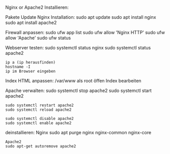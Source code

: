 Nginx or Apache2 Installieren:

Pakete Update Nginx Installation:
    sudo apt update
    sudo apt install nginx
    sudo apt install apache2


Firewall anpassen: 
    sudo ufw app list
    sudo ufw allow 'Nginx HTTP'
    sudo ufw allow 'Apache'
    sudo ufw status

Webserver testen:
    sudo systemctl status nginx
    sudo systemctl status apache2

    ip a (ip herausfinden)
    hostname -I
    ip im Browser eingeben

Index HTML anpassen:
    /var/www als root öffen Index bearbeiten

Apache verwalten:
    sudo systemctl stop apache2
    sudo systemctl start apache2

    sudo systemctl restart apache2
    sudo systemctl reload apache2

    sudo systemctl disable apache2
    sudo systemctl enable apache2

deinstallieren:
    Nginx
    sudo apt purge nginx nginx-common nginx-core
    
    Apache2
    sudo apt-get autoremove apache2
